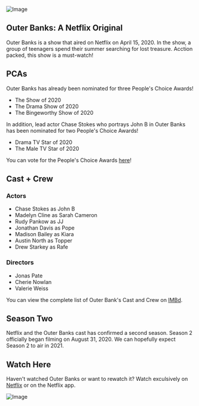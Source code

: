 ![Image](https://www.kolpaper.com/wp-content/uploads/2020/05/Outer-Banks-Desktop-Wallpaper.jpg)
## Outer Banks: A Netflix Original

Outer Banks is a show that aired on Netflix on April 15, 2020. In the show, a group of teenagers spend their summer searching for lost treasure. Acction packed, this show is a must-watch!

## PCAs

Outer Banks has already been nominated for three People's Choice Awards!
- The Show of 2020
- The Drama Show of 2020
- The Bingeworthy Show of 2020

In addition, lead actor Chase Stokes who portrays John B in Outer Banks has been nominated for two People's Choice Awards!
- Drama TV Star of 2020
- The Male TV Star of 2020

You can vote for the People's Choice Awards [here](https://pca.eonline.com)!

## Cast + Crew

### Actors
- Chase Stokes as John B
- Madelyn Cline as Sarah Cameron
- Rudy Pankow as JJ
- Jonathan Davis as Pope
- Madison Bailey as Kiara
- Austin North as Topper
- Drew Starkey as Rafe

### Directors
- Jonas Pate
- Cherie Nowlan
- Valerie Weiss

You can view the complete list of Outer Bank's Cast and Crew on [IMBd](https://www.imdb.com/title/tt10293938/fullcredits).

## Season Two
Netflix and the Outer Banks cast has confirmed a second season. Season 2 officially began filming on August 31, 2020. We can hopefully expect Season 2 to air in 2021.

## Watch Here
Haven't watched Outer Banks or want to rewatch it? Watch exculsively on [Netflix](https://www.netflix.com) or on the Netflix app.

![Image](https://wallpapercave.com/wp/wp6294160.jpg)
